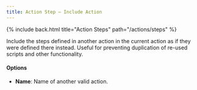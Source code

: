```yaml
---
title: Action Step – Include Action
---
```


{% include back.html title="Action Steps" path="/actions/steps" %}

Include the steps defined in another action in the current action as if they were defined there instead. Useful for preventing duplication of re-used scripts and other functionality.

#### Options

- **Name**: Name of another valid action.
